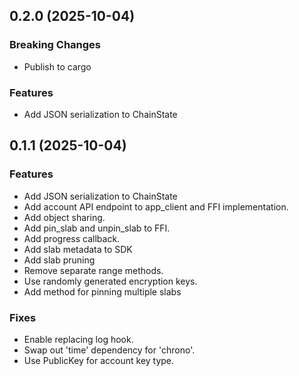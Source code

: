 ## 0.2.0 (2025-10-04)

### Breaking Changes

- Publish to cargo

### Features

- Add JSON serialization to ChainState

## 0.1.1 (2025-10-04)

### Features

- Add JSON serialization to ChainState
- Add account API endpoint to app_client and FFI implementation.
- Add object sharing.
- Add pin_slab and unpin_slab to FFI.
- Add progress callback.
- Add slab metadata to SDK
- Add slab pruning
- Remove separate range methods.
- Use randomly generated encryption keys.
- Add method for pinning multiple slabs

### Fixes

- Enable replacing log hook.
- Swap out 'time' dependency for 'chrono'.
- Use PublicKey for account key type.
